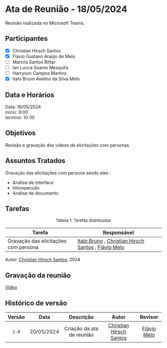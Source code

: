 # Ata de Reunião - 18/05/2024

Reunião realizada no Microsoft Teams.

## Participantes
- [x] Christian Hirsch Santos
- [x] Flávio Gustavo Araújo de Melo
- [ ] Marcos Santos Bittar
- [ ] Ian Lucca Soares Mesquita
- [ ] Harryson Campos Martins
- [x] Italo Bruno Avelino da Silva Melo

## Data e Horários

Data: 18/05/2024 \
início: 9:00 \
termino: 10:30

## Objetivos

Revisão e gravação dos vídeos de elicitações com personas

## Assuntos Tratados

Gravação das elicitações com persona sendo eles :
- Análise de interface
- Introspecção
- Análise de documento

## Tarefas

<font size="2"><p style="text-align: center">Tabela 1: Tarefas distribuídas </p></font>

| Tarefa                               | Responsável                                      |
| ------------------------------------ | ------------------------------------------------ |  
| Gravação das elicitações com persona             | [Italo Bruno](https://github.com/ItaloBrunoM) , [Christian Hirsch Santos](https://github.com/crstyhs) , [Flávio Melo](https://github.com/flavioovatsug)  |

Autor: [Christian Hirsch Santos](https://github.com/crstyhs), 2024

## Gravação da reunião

[Video](https://www.youtube.com/watch?v=huW7cJE9Ajk)

## Histórico de versão

| Versão | Data | Descrição | Autor | Revisor |
| :----: | :--: | :-------: | :---: | :-----: |
| `1.0` | 20/05/2024 | Criação da ata de reunião  | [Christian Hirsch Santos](https://github.com/crstyhs) | [Flávio Melo](https://github.com/flavioovatsug) |
